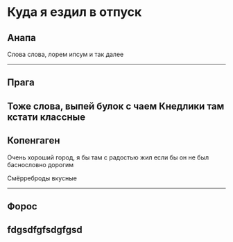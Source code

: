 # Куда я ездил в отпуск

## Анапа
Слова слова, лорем ипсум и так далее

---

## Прага
Тоже слова, выпей булок с чаем
Кнедлики там кстати классные
---

## Копенгаген
Очень хороший город, я бы там с радостью жил если бы он не был баснословно дорогим

Смёрреброды вкусные

---

## Форос
fdgsdfgfsdgfgsd
---